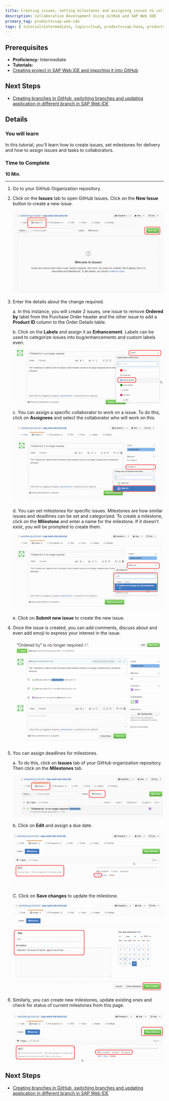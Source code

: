 ```yaml
---
title: Creating issues, setting milestones and assigning issues to collaborators
description: Collaborative Development Using GitHub and SAP Web IDE
primary_tag: products>sap-web-ide
tags: [ tutorial>intermediate, topic>cloud, products>sap-hana, products>sap-web-ide, products>sap-cloud-platform ]
---
```

## Prerequisites  
 - **Proficiency:** Intermediate
 - **Tutorials:**
  - [Creating project in SAP Web IDE and importing it into GitHub](https://www.sap.com/developer/tutorials/webide-github-import-project.html)

## Next Steps
 - [Creating branches in GitHub, switching branches and updating application in different branch in SAP Web IDE](https://www.sap.com/developer/tutorials/webide-github-branching.html)

## Details
### You will learn  
In this tutorial, you'll learn how to create issues, set milestones for delivery and how to assign issues and tasks to collaborators.


### Time to Complete
**10 Min**.

---

1. Go to your GitHub Organization repository.

2. Click on the **Issues** tab to open GitHub Issues. Click on the **New Issue** button to create a new issue.

    ![GitHub issues](p4_2.png)

3. Enter the details about the change required.

    a. In this instance, you will create 2 issues, one issue to remove **Ordered by** label from the Purchase Order header and the other issue to add a **Product ID** column to the Order Details table.

    b. Click on the **Labels** and assign it as **Enhancement**. Labels can be used to categorize issues into bug/enhancements and custom labels even.

    ![GitHub issues](p4_3b.png)

    c. You can assign a specific collaborator to work on a issue. To do this, click on **Assignees** and select the collaborator who will work on this.

    ![Assign issues](p4_3c.png)

    d. You can set milestones for specific issues. Milestones are how similar issues and deadlines can be set and categorized. To create a milestone, click on the **Milestone** and enter a name for the milestone. If it doesn't exist, you will be prompted to create them.

    ![Assign issues](p4_3d.png)

    e. Click on **Submit new issue** to create the new issue.

4.  Once the issue is created, you can add comments, discuss about and even add emoji to express your interest in the issue.

    ![Issue created](p4_4.png)

5. You can assign deadlines for milestones.

    a. To do this, click on **Issues** tab of your GitHub organization repository. Then click on the **Milestones** tab.

    ![Milestone tab](p4_5a.png)

    b. Click on **Edit** and assign a due date.

    ![Milestone tab](p4_5b.png)

    C. Click on **Save changes** to update the milestone.


    ![Update milestones](p4_5c.png)

6. Similarly, you can create new milestones, update existing ones and check for status of current milestones from this page.

    ![Milestones status](p4_6.png)

## Next Steps
 - [Creating branches in GitHub, switching branches and updating application in different branch in SAP Web IDE](https://www.sap.com/developer/tutorials/webide-github-branching.html)
